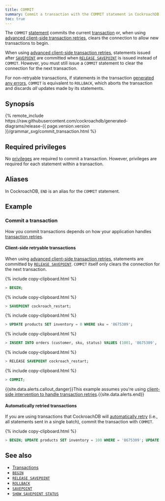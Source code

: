 ```yaml
---
title: COMMIT
summary: Commit a transaction with the COMMIT statement in CockroachDB.
toc: true
---
```


The `COMMIT` [statement](sql-statements.html) commits the current [transaction](transactions.html) or, when using [advanced client-side transaction retries](advanced-client-side-transaction-retries.html), clears the connection to allow new transactions to begin.

When using [advanced client-side transaction retries](advanced-client-side-transaction-retries.html), statements issued after [`SAVEPOINT`](savepoint.html) are committed when [`RELEASE SAVEPOINT`](release-savepoint.html) is issued instead of `COMMIT`. However, you must still issue a `COMMIT` statement to clear the connection for the next transaction.

For non-retryable transactions, if statements in the transaction [generated any errors](transactions.html#error-handling), `COMMIT` is equivalent to `ROLLBACK`, which aborts the transaction and discards *all* updates made by its statements.


## Synopsis

<div>
{% remote_include https://raw.githubusercontent.com/cockroachdb/generated-diagrams/release-{{ page.version.version }}/grammar_svg/commit_transaction.html %}
</div>

## Required privileges

No [privileges](authorization.html#assign-privileges) are required to commit a transaction. However, privileges are required for each statement within a transaction.

## Aliases

In CockroachDB, `END` is an alias for the `COMMIT` statement.

## Example

### Commit a transaction

How you commit transactions depends on how your application handles [transaction retries](transactions.html#transaction-retries).

#### Client-side retryable transactions

When using [advanced client-side transaction retries](advanced-client-side-transaction-retries.html), statements are committed by [`RELEASE SAVEPOINT`](release-savepoint.html). `COMMIT` itself only clears the connection for the next transaction.

{% include copy-clipboard.html %}
~~~ sql
> BEGIN;
~~~

{% include copy-clipboard.html %}
~~~ sql
> SAVEPOINT cockroach_restart;
~~~

{% include copy-clipboard.html %}
~~~ sql
> UPDATE products SET inventory = 0 WHERE sku = '8675309';
~~~

{% include copy-clipboard.html %}
~~~ sql
> INSERT INTO orders (customer, sku, status) VALUES (1001, '8675309', 'new');
~~~

{% include copy-clipboard.html %}
~~~ sql
> RELEASE SAVEPOINT cockroach_restart;
~~~

{% include copy-clipboard.html %}
~~~ sql
> COMMIT;
~~~

{{site.data.alerts.callout_danger}}This example assumes you're using <a href="transactions.html#client-side-intervention">client-side intervention to handle transaction retries</a>.{{site.data.alerts.end}}

#### Automatically retried transactions

If you are using transactions that CockroachDB will [automatically retry](transactions.html#automatic-retries) (i.e., all statements sent in a single batch), commit the transaction with `COMMIT`.

{% include copy-clipboard.html %}
~~~ sql
> BEGIN; UPDATE products SET inventory = 100 WHERE = '8675309'; UPDATE products SET inventory = 100 WHERE = '8675310'; COMMIT;
~~~

## See also

- [Transactions](transactions.html)
- [`BEGIN`](begin-transaction.html)
- [`RELEASE SAVEPOINT`](release-savepoint.html)
- [`ROLLBACK`](rollback-transaction.html)
- [`SAVEPOINT`](savepoint.html)
- [`SHOW SAVEPOINT STATUS`](show-savepoint-status.html)
